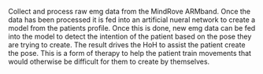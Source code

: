 Collect and process raw emg data from the MindRove ARMband. Once the data has been processed it is fed into an artificial nueral network to create a model from the patients profile. Once this is done, new emg data can be fed into the model to detect the intention of the patient based on the pose they are trying to create. The result drives the HoH to assist the patient create the pose. This is a form of therapy to help the patient train movements that would otherwise be difficult for them to create by themselves.
